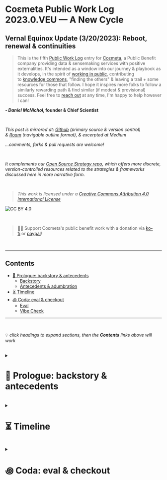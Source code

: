 # Coεmeta Public Work Log 2023.0.VEU — A New Cycle  <!-- omit in toc -->

## Vernal Equinox Update (3/20/2023): Reboot, renewal & continuities    <!-- omit in toc -->
> This is the fifth [Public Work Log](https://github.com/coemeta/public-work-log/) entry for [Coεmeta](https://coemeta.xyz/), a Public Benefit company providing data & sensemaking services with positive externalities. It's intended as a window into our journey & playbook as it develops, in the spirit of [working in public](https://nesslabs.com/work-in-public), contributing to [knowledge commons](https://en.wikipedia.org/wiki/Knowledge_commons), "finding the others" & leaving a trail + some resources for those that follow. I hope it inspires more folks to follow a similarly rewarding path & find similar (if modest & provisional) success. Feel free to [reach out](mailto:daniel@coemeta.com) at any time, I'm happy to help however I can!  

**_- Daniel McNichol_**__, founder & Chief Scientist__

<br>

_This post is mirrored at: [Github](https://github.com/coemeta/public-work-log) (primary source & version control) & [Roam](https://roamresearch.com/#/app/coemeta/page/Ymy7-ezjS) (navigable outline format), & excerpted at Medium_  

_...comments, forks & pull requests are welcome!_  

<br>  

_It complements our [Open Source Strategy repo](https://github.com/coemeta/open-source-strategy), which offers more discrete, version-controlled resources related to the strategies & frameworks discussed here in more narrative form._  

<br>  

> _This work is licensed under a [Creative Commons Attribution 4.0 International License](http://creativecommons.org/licenses/by/4.0/)_  

![CC BY 4.0](https://camo.githubusercontent.com/72af7c8e70a45c471163e803748d0338b3b2b52f6b040804e549e4163de72a58/68747470733a2f2f692e6372656174697665636f6d6d6f6e732e6f72672f6c2f62792f342e302f38387833312e706e67)  

<br>  

> 🙏🏼 Support Coεmeta's public benefit work with a donation via [ko-fi](https://ko-fi.com/coemeta) or [paypal](https://www.paypal.com/donate/?hosted_button_id=7W4M66QGW3LT8)!  

<br>  

---  

## Contents
- [📜 Prologue: backstory \& antecedents](#-prologue-backstory--antecedents)
    - [Backstory](#backstory)
    - [Antecedents \& adumbration](#antecedents--adumbration)
- [⏳ Timeline](#-timeline)
- [꩜ Coda: eval \& checkout](#-coda-eval--checkout)
    - [Eval](#eval)
    - [Vibe Check](#vibe-check)

---  

<br>  

💡 *click headings to expand sections, then the **Contents** links above will work*

<br>

<details>
<summary>

# 📜 Prologue: backstory & antecedents  
</summary>

<details>
<summary>

### Backstory  
</summary>

**_Coεmeta_** is an attempt at an [infinite game](https://en.wikipedia.org/wiki/Finite_and_Infinite_Games). **The goal of infinite games is not to win, but to keep playing.**  

I consider this the _metagame_ (as opposed to endgame):   
>*a more **balanced**, **integrated**, **enriching** & **impactful** life in **greater community***

<br>

To pursue this metagame indefinitely (aka "infinitely"), I needed to reclaim some agency & autonomy in my work. So Coεmeta is also currently a [Pennsylvania Public Benefit LLC](https://coemeta.notion.site/coemeta/Co-meta-co-eh-meta-Data-Sensemaking-Services-9b764a49e7644703a64eda8f95084156#b97ace661ee84e81816b67d947ddbf53), serving as a vehicle for more traditional freelance & consulting work, as well as broader public-benefit oriented activities.  

> _(My longer-term vision for Coεmeta as a formal entity is something more like a _[worker-owned cooperative](https://institute.coop/what-worker-cooperative)_ or _[DAO](https://en.wikipedia.org/wiki/Decentralized_autonomous_organization)_ with shared collective ownership, or at least part of a federated network of _[mutual aid](https://en.wikipedia.org/wiki/Mutual_aid_%28organization_theory%29)_ & partnerships with other "self-sovereign"_ **ᵋ** _groups or entities. This is part of the "in greater community" aspect of the metagame.)_  

<br>

So **Coεmeta is not exactly a traditional 'venture' or typical small business or startup etc**, but assumes some of those trappings for now. The [first log entry](2022.0.veu.md) recaps more of the motivations & considerations underlying all of this, & our [Open Source Strategy repo](https://github.com/coemeta/open-source-strategy) describes some of the strategic planning & wayfinding models used so far.   

<br>

As elaborated throughout these artifacts, **public work & contributing to knowledge commons are core parts of the overall metagame strategy & ethos**. So these posts are part of that: figuring it out as I go, learning while doing, in public. This entry picks up where the previous left off. (The timing & titles of these entries should make the intended heliocentric publishing cadence clear.)  

<br>

ᵋ NB: I'm generally skeptical of this terminology & its associations with neoliberal / libertarian fantasies of fully atomized "[sovereign individuals](https://www.radicalxchange.org/media/blog/sovereign-nonsense/)", but "independent" isn't quite adequate either.  

</details>

<br>

<details>
<summary>

### Antecedents & adumbration  
</summary>

This entry marks the **2nd _Vernal Equinox Update_**, & the first [Public Work Log](https://github.com/coemeta/public-work-log) of this new cycle. The **[first VEU](2022.0.veu.md)** was also the first overall Public Work Log, & looking back now, it was **remarkably substantive & eventful**. This is largely due to the 6+ months of antecedents it included, but also the **richness of those first few months on this path**. I've now come **full circle in multiple senses** & am **beginning to feel that richness germinate again**, as described below.  

In contrast, I wrote the **[previous entry](2022.1.msu.md)** entirely in TL;DR format, due to **bandwidth & capacity constraints** resulting from an **overload of client work** (which [became](2022.0.veu.md#⏳-timeline) a [recurring](2022.1.msu.md#eval) [theme](2022.3.wsu.md#📜-prologue--epilogue-♻️-a-tldr) throughout last cycle). I reflected on **predictable unpredictability, untested theories** & **neglected pillars of the original mission** over as my 1st year an independent worker. 

I also conveyed **gratitude & some validation** of my initial motivations & conceptions, & yet **lingering dissatisfaction** over the aforementioned untested theories & neglected pillars. So in the new year I made the difficult decision to **rebalance my workloads**, which meant **ending an engagement with a major client** in order to refocus my energy & efforts where they felt most vital. 

The past three months were largely consumed by that **transition, turnover & recovery** from the untenable imbalance. But by the end of it (at the time of writing), I'm **feeling back on track, rejuvenated & redoubled in my conviction** of this path.  

</details>
</details>

<br>

<details>
<summary>

# ⏳ Timeline 
</summary> 

_A brief timeline of relevant events, from the winter solstice of Dec 21, 2022, to the time of writing around the vernal equinox of March 20, 2023._   

_(see the full timeline to-date [here](https://roamresearch.com/#/app/coemeta/page/EkP-exB0L))_  

<br>

<details>
<summary> 

**Jan-Feb 2023**
</summary>

- **After regaining some clarity & grounding** over the holiday break, resolve to **give notice to a major client** that I'd have to end our engagement due to capacity constraints & being spread too thin.   
  - I had already rescoped this engagement several times to try to find a viable arrangement, but ultimately realized it was untenable, & the client deserved someone in the role that could bring sufficient attention & energy.  
  - Agreed to stay on through January under the current scope, then be available on a more limited basis for any remaining triage or troubleshooting throughout February, to ensure a thorough & seamless as possible turnover.  

- **Most of Jan & Feb spent tending to these transitions**, wrapping up end of year business admin stuff, & **using remaining energy reserves for a bit of (belated) forward-looking planning** for the next cycle, which I realized I couldn't kick off in earnest until next quarter.  
  - <blockquote class="twitter-tweet"><p lang="en" dir="ltr">going to do more hard things &amp; less tedious things in 2023 🫡</p>&mdash; Daniel Coεmeta McNichol (@dnlmc) <a href="https://twitter.com/dnlmc/status/1620150173350649859?ref_src=twsrc%5Etfw">January 30, 2023</a></blockquote>

</details>

<details>
<summary> 

**Mar 2023**  
</summary>

- **Start settling back into a tenable routine & regimen**   
  - Slowly realize that I'm actually **considerably burnt out again**, similar to the end times of my last full-time job, altho at a lower magnitude. So **give myself more space to recuperate** before plunging back into the game full force.   
    - _(I earned at least this much, via extended runway as well as general exertion)_  
  - Also **deeply appreciate having the flexibility & autonomy** to rebalance my work without upending my entire livelihood (again), which itself was [again]So I feel deeply gratified & substantially validated in my initial motivations & conception of this endeavor. And yet, not fully satisfied. There's still vital, fertile ground to explore. So I'm excited for this new cycle, to continue wayfinding & course-correcting: new plans, new ambitions, new directions, new journeys. ) **substantial validation of my initial motivations** in taking this path  
    - this doesn't mean I'll always make the best decision or procure the best outcome, but the mere capability is worth the risk, _& frankly I trust my judgement orders of magnitude more than 99% of those I'd otherwise have to defer to._  
- **More planning & ramping back up** 
  - **Revisiting / rebalancing [the pillars](https://github.com/coemeta/open-source-strategy/blob/main/frameworks/pillars-and-2x2s.md)** 
    - As [mentioned](((7pbE9WuBs))) in the prior entry, **the first cycle both neglected & validated parts of the [strategic pillar model](https://github.com/coemeta/open-source-strategy/blob/main/frameworks/pillars-and-2x2s.md#--strategic-pillar-2x2s--certainty-vs-scalability--feedback-loops--interdependencies)**. So I **didn't make many tweaks**, other than resolving to **rectify past neglect**, & **[OODA](https://en.wikipedia.org/wiki/OODA_loop) onward**.
    - In addition to **resetting time / effort allocations** as part of an **overhauled work portfolio strategy**, I did **revisit the substantive plans & sub-strategies** for the pillars a bit:  
      - **Client work**: obv...do less, more focused, higher-impact. Long game: other pillars eventually feed back here.  
      - **Relations / community-building**: no major shift, continue mutual capacity-building via [crewing, mentorship & apprenticeship](((HLxCOR6g5))), focus remaining effort on communities & platforms with synergistic potential re: other pillars
      - **Content creation**: 2 major clusters:   
        - **Sensemaking / research / analysis projects** — to explore salient open quandaries, tinker with tools & methodologies (e.g. [this](https://medium.com/coemeta/barbells-fractals-memelords-scaling-strategies-for-ethical-action-cca9a868b8a1) & [this](https://medium.com/coemeta/ingroup-colossus-visakanv-744c08f408f2?sk=79d5a0c6880c38dc6c5e82d05c3a8383)), & add to the public portfolio  
        - **Conversations with folks** — to feed into research, adapt for audio / video content, etc (on cross-pillar relevant themes obv)  
      - **Toolmaking**: as with other pillars, focus on synergies & feedback loops, building tools & resources to support these interlinked efforts. Particularly salient:   
        - **Sensemaking & analysis aids**  
        - **Affordances for mutual-capacity building,** especially among other feral freelance folks, & those looking to join our ranks. Will have more to say / show here soon.  
  - **Sketch out a rough [8 capital strategy](http://www.appleseedpermaculture.com/8-forms-of-capital/)**, to begin mapping & navigating a more holistic landscape of value:   
    - _inclusive of my personal life as well as this work, & partly inscrutable due to my personal Roam [folksonomy](https://en.wikipedia.org/wiki/Folksonomy), but intend to formalize for Coεmeta as well & add to the [Open Source Strategy Repo](https://github.com/coemeta/open-source-strategy)_  
    - ![](https://raw.githubusercontent.com/coemeta/public-work-log/main/media/2023.0.veu/8-capital-strategy-draft.png)  
  - **Set / update [OKRs](https://github.com/coemeta/open-source-strategy/blob/main/frameworks/okrs.md)** for the first time in two quarters, as they became moot in the client work deluge  
    - ![](https://raw.githubusercontent.com/coemeta/public-work-log/main/media/2023.0.veu/okrs.png)  
    - _these largely map with the above 2 points, as they should_  
  - **Set general intentions** for the remaining year _(again, mapping with above)_:  
    - **Build on the foundation & extended runway** laid in the first cycle  
    - **Share & reinvest past harvests** in more mutual capacity-building   
    - **Get back to the core mission & vision**, incorporating lessons learned  
      - **Give the other pillars their due**, explore / experiment as originally intended  
      - **Have more courage of convictions, sooner** — my intuition & weak-signal detection have repeatedly proven well-honed enough to give the benefit of the doubt, & the longer I defer their admonitions, the righter they get  
    - **Continue to course-correct & risk-mitigate** as needed, but mostly acclimate to the vicissitudes of the [permaweird](https://studio.ribbonfarm.com/p/the-permaweird)  
- **Semi-impromptu trip to visit friends in the mountains** around the equinox provides much needed **rest & rejuvenation**, & **rekindles the initial spark** which set me on this path — now accompanied by a year's worth of foundation & firewood  
  - <blockquote class="twitter-tweet"><p lang="en" dir="ltr">i owe a vernal equinox public work log<br><br>but i spent the equinox in the mountains making fires with friends &amp; looking into glowing rectangles as little as possible<br><br>soon <a href="https://t.co/upJ7CBWC5v">https://t.co/upJ7CBWC5v</a> <a href="https://t.co/t6tIzSDt6A">pic.twitter.com/t6tIzSDt6A</a></p>&mdash; Daniel Coεmeta McNichol (@dnlmc) <a href="https://twitter.com/dnlmc/status/1641499861785665540?ref_src=twsrc%5Etfw">March 30, 2023</a></blockquote> 
  

</details>

</details>


<br>

<details>
<summary> 

# ꩜ Coda: eval & checkout  
</summary>

<details>
<summary> 

### Eval  
</summary>

The numbers don't add much to the story here, but for completeness & continuity with [past entries](Public Work Log):  
  - ![](https://raw.githubusercontent.com/coemeta/public-work-log/main/media/2023.0.veu/timetracking.png)  
    - _NB: my diligence re: non-billable time tracking also wavered a bit in the annotated `client glut` & `burnout` epochs, so everything but freelance is likely a bit understated_  
  - ![](https://raw.githubusercontent.com/coemeta/public-work-log/main/media/2023.0.veu/metrics.png)  
    - _(annual targets are prorated / to-date)_  

<br>

</details>

<details>
<summary> 

### Vibe Check  
</summary>

But how are the vibes?  
> **Refreshed & renewed.** _Ready for more._   
> _...play started to become finite again, so had to reboot_  

I do feel **a bit behind the curve** of this new cycle, as **the prior year spilled over** & needed a cleanup. I'm only just rebooting now, 1/4 the way through. But **I feel good about weaving those threads of continuity into the knotwork of this next cycle**, yet more [strange loops](https://en.wikipedia.org/wiki/Strange_loop) in the [infinite game](#-prologue-backstory--antecedents).
 

</details>
</details>